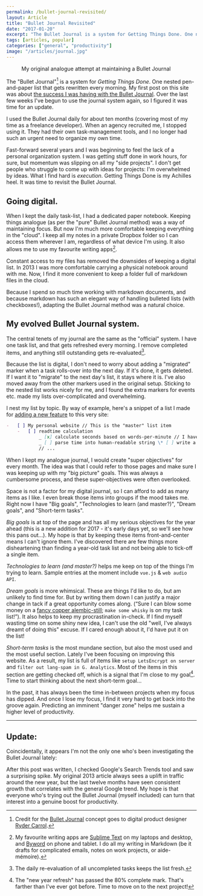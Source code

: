 ```yaml
---
permalink: /bullet-journal-revisited/
layout: Article
title: "Bullet Journal Revisited"
date: "2017-01-20"
excerpt: "The Bullet Journal is a system for Getting Things Done. One nested pen-and-paper list that gets rewritten every morning."
tags: [articles, popular]
categories: ["general", "productivity"]
image: "/articles/journal.jpg"
---
```


<figure class="post-content__image-wrapper post-content__image-wrapper--has-sidebar">
    <img class="post-content__image" src="/images/articles/journal.jpg" alt="">
    <figcaption class="sidenote">My original analogue attempt at maintaining a Bullet Journal</figcaption>
</figure>

The "Bullet Journal"[^1] is a system for _Getting Things Done_. One nested pen-and-paper list that gets rewritten every morning. My first post on this site was about [the success I was having with the Bullet Journal](/bullet-journal-workflow). Over the last few weeks I've begun to use the journal system again, so I figured it was time for an update.

I used the Bullet Journal daily for about ten months (covering most of my time as a freelance developer). When an agency recruited me, I stopped using it. They had their own task-management tools, and I no longer had such an urgent need to organize my own time.

Fast-forward several years and I was beginning to feel the lack of a personal organization system. I was getting stuff done in work hours, for sure, but momentum was slipping on all my "side projects". I don't get people who struggle to come up with ideas for projects: I'm overwhelmed by ideas. What I find hard is _execution_. Getting Things Done is my Achilles heel. It was time to revisit the Bullet Journal.

## Going digital.

When I kept the daily task-list, I had a dedicated paper notebook. Keeping things analogue (as per the "pure" Bullet Journal method) was a way of maintaining focus. But now I'm much more comfortable keeping everything in the "cloud". I keep all my notes in a private Dropbox folder so I can access them wherever I am, regardless of what device I'm using. It also allows me to use my favourite writing apps[^2].

Constant access to my files has removed the downsides of keeping a digital list. In 2013 I was more comfortable carrying a physical notebook around with me. Now, I find it more convenient to keep a folder full of markdown files in the cloud.

Because I spend so much time working with markdown documents, and because markdown has such an elegant way of handling bulleted lists (with checkboxes!), adapting the Bullet Journal method was a natural choice.

## My evolved Bullet Journal system.

The central tenets of my journal are the same as the "official" system. I have one task list, and that gets refreshed every morning. I remove completed items, and anything still outstanding gets re-evaluated[^3].

Because the list is digital, I don't need to worry about adding a "migrated" marker when a task rolls-over into the next day. If it's done, it gets deleted. If I want it to "migrate" to the next day's list, it stays where it is. I've also moved away from the other markers used in the original setup. Sticking to the nested list works nicely for me, and I found the extra markers for events etc. made my lists over-complicated and overwhelming.

I nest my list by topic. By way of example, here's a snippet of a list I made for [adding a new feature](/calculating-reading-speed) to this very site:

```markdown
-   [ ] My personal website // This is the "master" list item
    -   [ ] readtime calculation
            _ [x] calculate seconds based on words-per-minute // I have completed this item.
            _ [ ] parse time into human-readable string \* [ ] write a blog post about the process + [ ] another feature
            // ...
```

When I kept my analogue journal, I would create "super objectives" for every month. The idea was that I could refer to those pages and make sure I was keeping up with my "big picture" goals. This was always a cumbersome process, and these super-objectives were often overlooked.

Space is not a factor for my digital journal, so I can afford to add as many items as I like. I even break those items into groups if the mood takes me. Right now I have "Big goals", "Technologies to learn (and master?)", "Dream goals", and "Short-term tasks".

_Big goals_ is at top of the page and has all my serious objectives for the year ahead (this is a new addition for 2017 - it's early days yet, so we'll see how this pans out...). My hope is that by keeping these items front-and-center means I can't ignore them. I've discovered there are few things more disheartening than finding a year-old task list and not being able to tick-off a single item.

_Technologies to learn (and master?)_ helps me keep on top of the things I'm trying to learn. Sample entries at the moment include `vue.js` & `web audio API`.

_Dream goals_ is more whimsical. These are things I'd like to do, but am unlikely to find time for. But by writing them down I can justify a major change in tack if a great opportunity comes along. (“Sure I can blow some money on a [fancy copper alembic-still](http://shop.premium-coppers.com/product-category/premium-copper-riveted-union-alembic-stills/); `make some whisky` is on my task list!”). It also helps to keep my procrastination in-check. If I find myself wasting time on some shiny new idea, I can't use the old "well, I've always dreamt of doing this" excuse. If I cared enough about it, I'd have put it on the list!

_Short-term tasks_ is the most mundane section, but also the most used and the most useful section. Lately I've been focusing on improving this website. As a result, my list is full of items like `setup LetsEncrypt on server` and `filter out lang-spam in G. Analytics`. Most of the items in this section are getting checked off, which is a signal that I'm close to my goal[^4]. Time to start thinking about the next short-term goal...

In the past, it has always been the time in-between projects when my focus has dipped. And once I lose my focus, I find it very hard to get back into the groove again. Predicting an imminent "danger zone" helps me sustain a higher level of productivity.

---

## Update:

Coincidentally, it appears I'm not the only one who's been investigating the Bullet Journal lately:

<div>
<script type="text/javascript" src="https://ssl.gstatic.com/trends_nrtr/884_RC03/embed_loader.js"></script>
<script type="text/javascript">trends.embed.renderExploreWidget("TIMESERIES", {"comparisonItem":[{"keyword":"bullet journal","geo":"","time":"today 5-y"}],"category":0,"property":""}, {"exploreQuery":"q=bullet%20journal","guestPath":"https://www.google.co.uk:443/trends/embed/"});</script>
</div>

After this post was written, I checked Google's Search Trends tool and saw a surprising spike. My original 2013 article always sees a uplift in traffic around the new year, but the last twelve months have seen consistent growth that correlates with the general Google trend. My hope is that everyone who's trying out the Bullet Journal (myself included) can turn that interest into a genuine boost for productivity.

[^1]: Credit for the [Bullet Journal](http://www.bulletjournal.com/) concept goes to digital product designer [Ryder Carrol](http://www.rydercarroll.com/).
[^2]: My favourite writing apps are [Sublime Text](https://www.sublimetext.com) on my laptops and desktop, and [Byword](https://bywordapp.com/) on phone and tablet. I do all my writing in Markdown (be it drafts for complicated emails, notes on work projects, or aide-mémoire).
[^3]: The daily re-evaluation of all uncompleted tasks keeps the list fresh.
[^4]: The "new year refresh" has passed the 80% complete mark. That's farther than I've ever got before. Time to move on to the next project!
